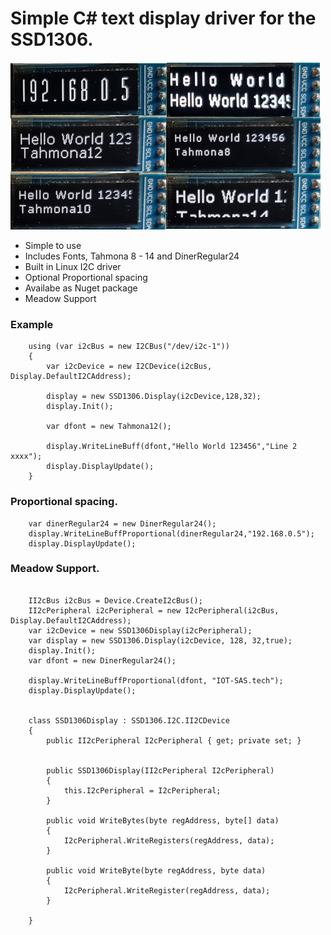# Simple C# text display driver for the SSD1306.

![Example](example.png)

- Simple to use
- Includes Fonts, Tahmona 8 - 14 and DinerRegular24
- Built in Linux I2C driver
- Optional Proportional spacing
- Availabe as Nuget package
- Meadow Support

### Example

```
    using (var i2cBus = new I2CBus("/dev/i2c-1"))
    {
        var i2cDevice = new I2CDevice(i2cBus, Display.DefaultI2CAddress);
    
        display = new SSD1306.Display(i2cDevice,128,32);
        display.Init();
    
        var dfont = new Tahmona12();
    
        display.WriteLineBuff(dfont,"Hello World 123456","Line 2 xxxx");
        display.DisplayUpdate();
    }
```
### Proportional spacing.
```
    var dinerRegular24 = new DinerRegular24();
    display.WriteLineBuffProportional(dinerRegular24,"192.168.0.5");                
    display.DisplayUpdate();
```

### Meadow Support.
```

    II2cBus i2cBus = Device.CreateI2cBus();
    II2cPeripheral i2cPeripheral = new I2cPeripheral(i2cBus, Display.DefaultI2CAddress);
    var i2cDevice = new SSD1306Display(i2cPeripheral);
    var display = new SSD1306.Display(i2cDevice, 128, 32,true);
    display.Init();
    var dfont = new DinerRegular24();
        
    display.WriteLineBuffProportional(dfont, "IOT-SAS.tech");
    display.DisplayUpdate();


    class SSD1306Display : SSD1306.I2C.II2CDevice
    {
        public II2cPeripheral I2cPeripheral { get; private set; }

      
        public SSD1306Display(II2cPeripheral I2cPeripheral)
        {
            this.I2cPeripheral = I2cPeripheral;
        }

        public void WriteBytes(byte regAddress, byte[] data)
        {
            I2cPeripheral.WriteRegisters(regAddress, data);
        }

        public void WriteByte(byte regAddress, byte data)
        {
            I2cPeripheral.WriteRegister(regAddress, data);
        }

    }
    
```